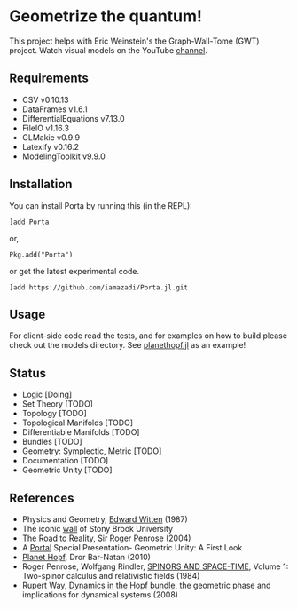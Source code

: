 # Geometrize the quantum!

This project helps with Eric Weinstein's the Graph-Wall-Tome (GWT) project. Watch visual models on the YouTube [channel][1].

## Requirements
- CSV v0.10.13
- DataFrames v1.6.1
- DifferentialEquations v7.13.0
- FileIO v1.16.3
- GLMakie v0.9.9
- Latexify v0.16.2
- ModelingToolkit v9.9.0


## Installation
You can install Porta by running this (in the REPL):

```julia-repl
]add Porta
```
or,
```julia-repl
Pkg.add("Porta")
```
or get the latest experimental code.
```julia-repl
]add https://github.com/iamazadi/Porta.jl.git
```

## Usage
For client-side code read the tests, and for examples on how to build please check out the models directory. See [planethopf.jl](../master/models/planethopf.jl) as an example!

## Status
- Logic [Doing]
- Set Theory [TODO]
- Topology [TODO]
- Topological Manifolds [TODO]
- Differentiable Manifolds [TODO]
- Bundles [TODO]
- Geometry: Symplectic, Metric [TODO]
- Documentation [TODO]
- Geometric Unity [TODO]

## References
- Physics and Geometry, [Edward Witten][2] (1987)
- The iconic [wall][3] of Stony Brook University
- [The Road to Reality][4], Sir Roger Penrose (2004)
- A [Portal][5] Special Presentation- Geometric Unity: A First Look
- [Planet Hopf][6], Dror Bar-Natan (2010)
- Roger Penrose, Wolfgang Rindler, [SPINORS AND SPACE-TIME][7], Volume 1: Two-spinor calculus and relativistic fields (1984)
- Rupert Way, [Dynamics in the Hopf bundle][8], the geometric phase and implications for dynamical systems (2008)

[1]: https://www.youtube.com/channel/UCY8FW_kvEfGDj5i5j_rkaqA
[2]: https://cds.cern.ch/record/181783/files/cer-000093203.pdf
[3]: http://www.math.stonybrook.edu/~tony/scgp/wall-story/wall-story.html
[4]: https://www.amazon.com/Road-Reality-Complete-Guide-Universe/dp/0679776311
[5]: https://youtu.be/Z7rd04KzLcg
[6]: http://drorbn.net/AcademicPensieve/Projects/PlanetHopf/
[7]: https://doi.org/10.1017/CBO9780511564048
[8]: http://personal.maths.surrey.ac.uk/st/T.Bridges/GEOMETRIC-PHASE/RW_Finalformthesis.pdf
